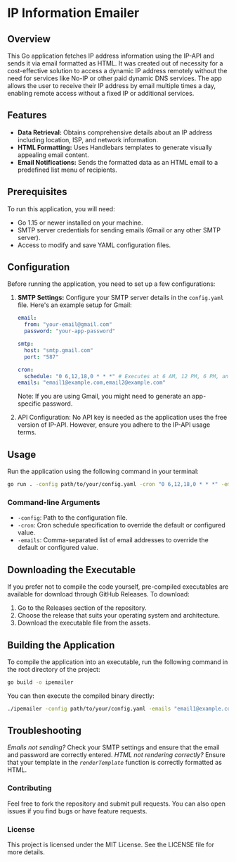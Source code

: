 # IP Information Emailer

## Overview

This Go application fetches IP address information using the IP-API and sends it via email formatted as HTML. It was created out of necessity for a cost-effective solution to access a dynamic IP address remotely without the need for services like No-IP or other paid dynamic DNS services. The app allows the user to receive their IP address by email multiple times a day, enabling remote access without a fixed IP or additional services.

## Features

- **Data Retrieval:** Obtains comprehensive details about an IP address including location, ISP, and network information.
- **HTML Formatting:** Uses Handlebars templates to generate visually appealing email content.
- **Email Notifications:** Sends the formatted data as an HTML email to a predefined list menu of recipients.

## Prerequisites

To run this application, you will need:

- Go 1.15 or newer installed on your machine.
- SMTP server credentials for sending emails (Gmail or any other SMTP server).
- Access to modify and save YAML configuration files.

## Configuration

Before running the application, you need to set up a few configurations:

1. **SMTP Settings:** Configure your SMTP server details in the `config.yaml` file. Here's an example setup for Gmail:

   ```yaml
   email:
     from: "your-email@gmail.com"
     password: "your-app-password"

   smtp:
     host: "smtp.gmail.com"
     port: "587"

   cron:
     schedule: "0 6,12,18,0 * * *" # Executes at 6 AM, 12 PM, 6 PM, and Midnight
   emails: "email1@example.com,email2@example.com"
   ```

   Note: If you are using Gmail, you might need to generate an app-specific password.

2. API Configuration: No API key is needed as the application uses the free version of IP-API. However, ensure you adhere to the IP-API usage terms.

## Usage

Run the application using the following command in your terminal:

```bash
go run . -config path/to/your/config.yaml -cron "0 6,12,18,0 * * *" -emails "email1@example.com,email2@example.com"
```

### Command-line Arguments

- `-config`: Path to the configuration file.
- `-cron`: Cron schedule specification to override the default or configured value.
- `-emails`: Comma-separated list of email addresses to override the default or configured value.

## Downloading the Executable

If you prefer not to compile the code yourself, pre-compiled executables are available for download through GitHub Releases. To download:

1. Go to the Releases section of the repository.
2. Choose the release that suits your operating system and architecture.
3. Download the executable file from the assets.

## Building the Application

To compile the application into an executable, run the following command in the root directory of the project:

```bash
go build -o ipemailer
```

You can then execute the compiled binary directly:

```bash
./ipemailer -config path/to/your/config.yaml -emails "email1@example.com,email2@example.com"
```

## Troubleshooting

_Emails not sending?_ Check your SMTP settings and ensure that the email and password are correctly entered.
_HTML not rendering correctly?_ Ensure that your template in the _`renderTemplate`_ function is correctly formatted as HTML.

### Contributing

Feel free to fork the repository and submit pull requests. You can also open issues if you find bugs or have feature requests.

### License

This project is licensed under the MIT License. See the LICENSE file for more details.
